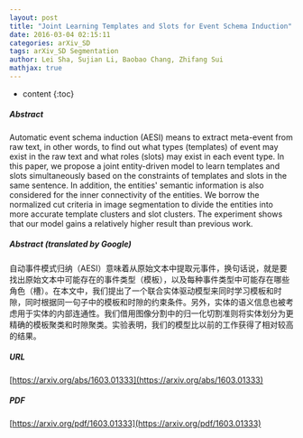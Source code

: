 ```yaml
---
layout: post
title: "Joint Learning Templates and Slots for Event Schema Induction"
date: 2016-03-04 02:15:11
categories: arXiv_SD
tags: arXiv_SD Segmentation
author: Lei Sha, Sujian Li, Baobao Chang, Zhifang Sui
mathjax: true
---
```


* content
{:toc}

##### Abstract
Automatic event schema induction (AESI) means to extract meta-event from raw text, in other words, to find out what types (templates) of event may exist in the raw text and what roles (slots) may exist in each event type. In this paper, we propose a joint entity-driven model to learn templates and slots simultaneously based on the constraints of templates and slots in the same sentence. In addition, the entities' semantic information is also considered for the inner connectivity of the entities. We borrow the normalized cut criteria in image segmentation to divide the entities into more accurate template clusters and slot clusters. The experiment shows that our model gains a relatively higher result than previous work.

##### Abstract (translated by Google)
自动事件模式归纳（AESI）意味着从原始文本中提取元事件，换句话说，就是要找出原始文本中可能存在的事件类型（模板），以及每种事件类型中可能存在哪些角色（槽）。在本文中，我们提出了一个联合实体驱动模型来同时学习模板和时隙，同时根据同一句子中的模板和时隙的约束条件。另外，实体的语义信息也被考虑用于实体的内部连通性。我们借用图像分割中的归一化切割准则将实体划分为更精确的模板聚类和时隙聚类。实验表明，我们的模型比以前的工作获得了相对较高的结果。

##### URL
[https://arxiv.org/abs/1603.01333](https://arxiv.org/abs/1603.01333)

##### PDF
[https://arxiv.org/pdf/1603.01333](https://arxiv.org/pdf/1603.01333)


